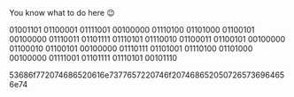 You know what to do here 😉

01001101 01100001 01111001 00100000 01110100 01101000 01100101 00100000 01110011 01101111 01110101 01110010 01100011 01100101 00100000 01100010 01100101 00100000 01110111 01101001 01110100 01101000 00100000 01111001 01101111 01110101 00101110



53686f772074686520616e7377657220746f2074686520507265736964656e74